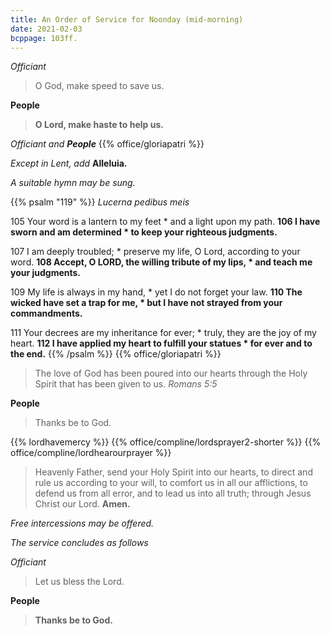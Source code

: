 ```yaml
---
title: An Order of Service for Noonday (mid-morning)
date: 2021-02-03
bcppage: 103ff.
---
```

_Officiant_
> O God, make speed to save us.

**People**
> **O Lord, make haste to help us.**

_Officiant and **People**_
{{% office/gloriapatri %}}

_Except in Lent, add_  **Alleluia.**

_A suitable hymn may be sung._

{{% psalm "119" %}}
_Lucerna pedibus meis_

105  Your word is a lantern to my feet *
 and a light upon my path.
**106  I have sworn and am determined *
 to keep your righteous judgments.**

107  I am deeply troubled; *
 preserve my life, O Lord, according to your word.
**108  Accept, O LORD, the willing tribute of my lips, *
 and teach me your judgments.**

109  My life is always in my hand, *
 yet I do not forget your law.
**110  The wicked have set a trap for me, *
 but I have not strayed from your commandments.**

111  Your decrees are my inheritance for ever; *
 truly, they are the joy of my heart.
**112  I have applied my heart to fulfill your statues *
 for ever and to the end.**
{{% /psalm %}}
{{% office/gloriapatri %}}

> The love of God has been poured into our hearts through the Holy Spirit that has been given to us.  _Romans 5:5_

**People**
> Thanks be to God.

{{% lordhavemercy %}}
{{% office/compline/lordsprayer2-shorter %}}
{{% office/compline/lordhearourprayer %}}

> Heavenly Father, send your Holy Spirit into our hearts, to direct and rule us according to your will, to comfort us in all our afflictions, to defend us from all error, and to lead us into all truth; through Jesus Christ our Lord.  **Amen.**

_Free intercessions may be offered._

_The service concludes as follows_

_Officiant_
> Let us bless the Lord.

**People**
> **Thanks be to God.**
